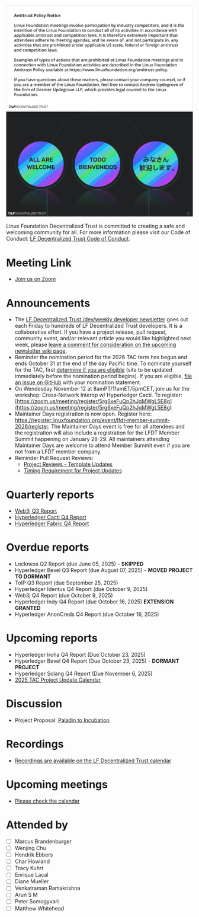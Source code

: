 [//]: # (SPDX-License-Identifier: CC-BY-4.0)

![Antitrust Policy Notice](../images/antitrust-policy-notice.png "Antitrust Policy Notice")
![All are Welcome in the LF Decentralized Trust Community](../images/all-are-welcome.png "All are Welcome in the LF Decentralized Trust Community")

Linux Foundation Decentralized Trust is committed to creating a safe and welcoming community for all. For more information please visit our Code of Conduct: [LF Decentralized Trust Code of Conduct](../../governing-documents/code-of-conduct.md).

# Meeting Link
- [Join us on Zoom](https://zoom-lfx.platform.linuxfoundation.org/meeting/95530440160?password=6e6b9a15-a635-497e-a6ce-078e6b1d2b49)

# Announcements
- The [LF Decentralized Trust /dev/weekly developer newsletter](https://lf-hyperledger.atlassian.net/wiki/spaces/DR/pages/17170445/dev+weekly+Newsletter) goes out each Friday to hundreds of LF Decentralized Trust developers. It is a collaborative effort. If you have a project release, pull request, community event, and/or relevant article you would like highlighted next week, please [leave a comment for consideration on the upcoming newsletter wiki page](https://lf-hyperledger.atlassian.net/wiki/spaces/DR/pages/75268141/2025).
- Reminder the nomination period for the 2026 TAC term has begun and ends October 31 at the end of the day Pacific time. To nominate yourself for the TAC, first [determine if you are eligible](https://lf-decentralized-trust.github.io/tac-eligibility-check/) (site to be updated immediately before the nomination period begins). If you are eligible, [file an issue on GitHub](https://github.com/LF-Decentralized-Trust/governance/issues) with your nomination statement.
- On Wendesday November 12 at 8amPT/11amET/5pmCET, join us for the workshop: Cross‐Network Interop w/ Hyperledger Cacti. To register: [https://zoom.us/meeting/register/5rg6xeFuQp2hJqMWgL5E8g](https://zoom.us/meeting/register/5rg6xeFuQp2hJqMWgL5E8g)
- Maintainer Days registration is now open. Register here: https://register.linuxfoundation.org/event/lfdt-member-summit-2026/register.  The Maintainer Days event is free for all attendees and the registration will also include a registration for the LFDT Member Summit happening on January 28-29. All maintainers attending Maintainer Days are welcome to attend Member Summit even if you are not from a LFDT member company.
- Reminder Pull Request Reviews:
    - [Project Reviews - Template Updates](https://github.com/LF-Decentralized-Trust/governance/pull/221)
    - [Timing Requirement for Project Updates](https://github.com/LF-Decentralized-Trust/governance/pull/222)

# Quarterly reports
- [Web3j Q3 Report](https://github.com/LF-Decentralized-Trust/governance/pull/191)
- [Hyperledger Cacti Q4 Report](https://github.com/LF-Decentralized-Trust/governance/pull/224)
- [Hyperledger Fabric Q4 Report](https://github.com/LF-Decentralized-Trust/governance/pull/226)

# Overdue reports
- Lockness Q2 Report (due June 05, 2025) - **SKIPPED**
- Hyperledger Bevel Q3 Report (due August 07, 2025) - **MOVED PROJECT TO DORMANT**
- ToIP Q3 Report (due September 25, 2025)
- Hyperledger Identus Q4 Report (due October 9, 2025)
- Web3j Q4 Report (due October 9, 2025)
- Hyperledger Indy Q4 Report (due October 16, 2025) **EXTENSION GRANTED**
- Hyperledger AnonCreds Q4 Report (due October 16, 2025)

# Upcoming reports
- Hyperledger Iroha Q4 Report (Due October 23, 2025)
- Hyperledger Bevel Q4 Report (Due October 23, 2025) - **DORMANT PROJECT**
- Hyperledger Solang Q4 Report (Due November 6, 2025)
- [2025 TAC Project Update Calendar](../../project-updates/2025/2025-schedule.md)

# Discussion
- Project Proposal: [Paladin to Incubation](https://github.com/LF-Decentralized-Trust/project-proposals/pull/41)

# Recordings
- [Recordings are available on the LF Decentralized Trust calendar](https://zoom-lfx.platform.linuxfoundation.org/meetings/lf-decentralized-trust)

# Upcoming meetings
- [Please check the calendar](https://zoom-lfx.platform.linuxfoundation.org/meetings/lf-decentralized-trust)

# Attended by

- [ ] Marcus Brandenburger
- [ ] Wenjing Chu
- [ ] Hendrik Ebbers
- [ ] Char Howland
- [ ] Tracy Kuhrt
- [ ] Enrique Lacal
- [ ] Diane Mueller
- [ ] Venkatraman Ramakrishna
- [ ] Arun S M
- [ ] Peter Somogyvari
- [ ] Matthew Whitehead

